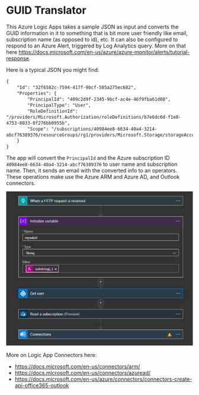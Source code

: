 # GUID Translator

This Azure Logic Apps takes a sample JSON as input and converts the GUID information in it to something that is bit more user friendly like email, subscription name (as opposed to id), etc.  It can also be configured to respond to an Azure Alert, triggered by Log Analytics query.  More on that here https://docs.microsoft.com/en-us/azure/azure-monitor/alerts/tutorial-response.


Here is a typical JSON you might find:

```
{
	"Id": "32f6582c-7594-417f-9bcf-585a275ec682",
	"Properties": {
		"PrincipalId": "409c2d9f-2345-9bcf-ac4e-46f9fba61d08",
		"PrincipalType": "User",
		"RoleDefinitionId": "/providers/Microsoft.Authorization/roleDefinitions/b7e6dc6d-f1e8-4753-8033-0f276bb0955b",
		"Scope": "/subscriptions/40984ee8-6634-40a4-3214-abcf76389376/resourceGroups/rg1/providers/Microsoft.Storage/storageAccounts/sa1"
	}
}
```

The app will convert the ```PrincipalId``` and the Azure subscription ID ```40984ee8-6634-40a4-3214-abcf76389376``` to user name and subscription name. Then, it sends an email with the converted info to an operators. These operations make use the Azure ARM and Azure AD, and Outlook connectors. 



![Image of GUID Translator](https://github.com/ChaiSwaddipong/AzureTemplate/blob/main/GuidTranslatorwithLogicApp/image1.PNG)


More on Logic App Connectors here:
* https://docs.microsoft.com/en-us/connectors/arm/
* https://docs.microsoft.com/en-us/connectors/azuread/ 
* https://docs.microsoft.com/en-us/azure/connectors/connectors-create-api-office365-outlook